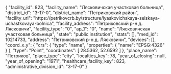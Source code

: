 {
    "facility_id": 823,
    "facility_name": "Лясковичская участковая больница",
    "district_id": "3-17-0",
    "district_name": "Петриковский район",
    "facility_url": "https:\/\/petrikovcrb.by\/structure\/lyaskovichskaya-selskaya-uchastkovaya-bolnica",
    "facility_address": "Петриковский р-н д. Лясковичи",
    "facility_type": "0",
    "ap_1": "0",
    "name": "Лясковичская участковая больница",
    "state": "public institution",
    "stats": [],
    "med_id": 10214733,
    "address": "Петриковский р-н д. Лясковичи",
    "devices": [],
    "coord_x_y": {
        "crs": {
            "type": "name",
            "properties": {
                "name": "EPSG:4326"
            }
        },
        "type": "Point",
        "coordinates": [
            28.5362,
            52.6592
        ]
    },
    "place_name": "Петриков",
    "place_type": "city",
    "localties_key": 78,
    "year_of_closing": null,
    "year_of_opening": "1971",
    "healthcare_facility_key": 823,
    "administrative_division_id": "3-17-0"
}